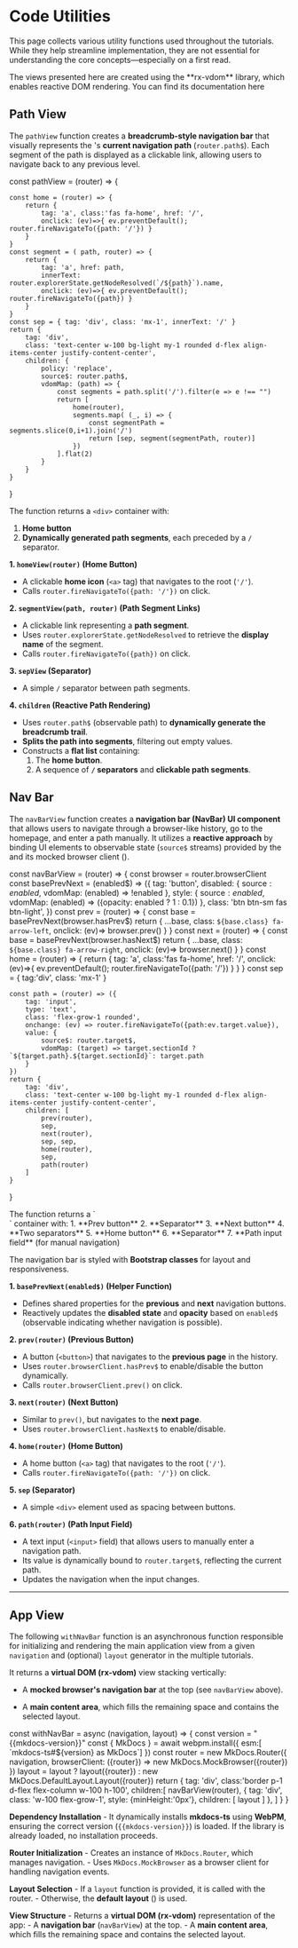 
# Code Utilities

This page collects various utility functions used throughout the tutorials.
While they help streamline implementation, they are not essential for understanding the core concepts—especially on a 
first read.

<note level="hint"> 
The views presented here are created using the **rx-vdom** library, which enables reactive DOM rendering. 
You can find its documentation <ext-link target="rx-vdom">here</ext-link>
</note>


## Path View

The `pathView` function creates a **breadcrumb-style navigation bar** that visually represents the
<api-link target="Router"></api-link>'s **current navigation path** (`router.path$`).
Each segment of the path is displayed as a clickable link, allowing users to navigate back to any previous level.

<js-cell>

const pathView = (router) => {

    const home = (router) => {
        return {
            tag: 'a', class:'fas fa-home', href: '/',
            onclick: (ev)=>{ ev.preventDefault(); router.fireNavigateTo({path: '/'}) }
        }
    }
    const segment = ( path, router) => {
        return {
            tag: 'a', href: path,
            innerText: router.explorerState.getNodeResolved(`/${path}`).name,
            onclick: (ev)=>{ ev.preventDefault(); router.fireNavigateTo({path}) }
        }
    }
    const sep = { tag: 'div', class: 'mx-1', innerText: '/' }
    return {
        tag: 'div',
        class: 'text-center w-100 bg-light my-1 rounded d-flex align-items-center justify-content-center', 
        children: {
            policy: 'replace',
            source$: router.path$,
            vdomMap: (path) => {
                const segments = path.split('/').filter(e => e !== "")
                return [ 
                    home(router), 
                    segments.map( (_, i) => {
                        const segmentPath = segments.slice(0,i+1).join('/')
                        return [sep, segment(segmentPath, router)]
                    })
                ].flat(2)
            }
        }
    }
}
</js-cell>

<note level='info' expandable='true'>

The function returns a `<div>` container with:
1. **Home button**
2. **Dynamically generated path segments**, each preceded by a `/` separator.

**1. `homeView(router)` (Home Button)**
- A clickable **home icon** (`<a>` tag) that navigates to the root (`'/'`).
- Calls `router.fireNavigateTo({path: '/'})` on click.

**2. `segmentView(path, router)` (Path Segment Links)**
- A clickable link representing a **path segment**.
- Uses `router.explorerState.getNodeResolved` to retrieve the **display name** of the segment.
- Calls `router.fireNavigateTo({path})` on click.

**3. `sepView` (Separator)**
- A simple `/` separator between path segments.

**4. `children` (Reactive Path Rendering)**
- Uses `router.path$` (observable path) to **dynamically generate the breadcrumb trail**.
- **Splits the path into segments**, filtering out empty values.
- Constructs a **flat list** containing:
    1. The **home button**.
    2. A sequence of **`/` separators** and **clickable path segments**.

</note>

## Nav Bar

The `navBarView` function creates a **navigation bar (NavBar) UI component** that allows users to navigate through a 
browser-like history, go to the homepage, and enter a path manually. 
It utilizes a **reactive approach** by binding UI elements to observable state (`source$` streams) provided 
by the <api-link target="Router"></api-link> and its mocked browser client 
(<api-link target="MockBrowser"></api-link>).

<js-cell>

const navBarView = (router) => {
    const browser = router.browserClient
    const basePrevNext = (enabled$) => ({
        tag: 'button',
        disabled: {
            source$: enabled$,
            vdomMap: (enabled) => !enabled
        },
        style: {
            source$: enabled$,
            vdomMap: (enabled) => ({opacity: enabled ? 1 : 0.1})
        },
        class: 'btn btn-sm fas btn-light',
    })
    const prev = (router) => {
        const base = basePrevNext(browser.hasPrev$)
        return {
            ...base,
            class: `${base.class} fa-arrow-left`,
            onclick: (ev)=> browser.prev()
        }
    }
    const next = (router) => {
        const base = basePrevNext(browser.hasNext$)
        return {
            ...base,
            class: `${base.class} fa-arrow-right`,
            onclick: (ev)=> browser.next()
        }
    }
    const home = (router) => {
        return {
            tag: 'a',
            class:'fas fa-home',
            href: '/',
            onclick: (ev)=>{ ev.preventDefault(); router.fireNavigateTo({path: '/'}) }
        }
    }
    const sep = { tag:'div', class: 'mx-1' }

    const path = (router) => ({
        tag: 'input',
        type: 'text',
        class: 'flex-grow-1 rounded',
        onchange: (ev) => router.fireNavigateTo({path:ev.target.value}),
        value: {
            source$: router.target$,
            vdomMap: (target) => target.sectionId ? `${target.path}.${target.sectionId}`: target.path
        }
    })
    return {
        tag: 'div',
        class: 'text-center w-100 bg-light my-1 rounded d-flex align-items-center justify-content-center', 
        children: [
            prev(router),
            sep,
            next(router),
            sep, sep,
            home(router),
            sep,
            path(router)
        ]
    }
}
</js-cell>

<note level="info" expandable="true">
The function returns a `<div>` container with:
1. **Prev button**
2. **Separator**
3. **Next button**
4. **Two separators**
5. **Home button**
6. **Separator**
7. **Path input field** (for manual navigation)

The navigation bar is styled with **Bootstrap classes** for layout and responsiveness.

**1. `basePrevNext(enabled$)` (Helper Function)**
- Defines shared properties for the **previous** and **next** navigation buttons.
- Reactively updates the **disabled state** and **opacity** based on `enabled$` (observable indicating whether navigation is possible).

**2. `prev(router)` (Previous Button)**
- A button (`<button>`) that navigates to the **previous page** in the history.
- Uses `router.browserClient.hasPrev$` to enable/disable the button dynamically.
- Calls `router.browserClient.prev()` on click.

**3. `next(router)` (Next Button)**
- Similar to `prev()`, but navigates to the **next page**.
- Uses `router.browserClient.hasNext$` to enable/disable.

**4. `home(router)` (Home Button)**
- A home button (`<a>` tag) that navigates to the root (`'/'`).
- Calls `router.fireNavigateTo({path: '/'})` on click.

**5. `sep` (Separator)**
- A simple `<div>` element used as spacing between buttons.

**6. `path(router)` (Path Input Field)**
- A text input (`<input>` field) that allows users to manually enter a navigation path.
- Its value is dynamically bound to `router.target$`, reflecting the current path.
- Updates the navigation when the input changes.

</note>

---

## App View

The following `withNavBar` function is an asynchronous function responsible for initializing and rendering the main 
application view from a given `navigation` and (optional) `layout` generator in the multiple tutorials.

It returns a **virtual DOM (rx-vdom)** view stacking vertically:

- A **mocked browser's navigation bar** at the top (see `navBarView` above).

- A **main content area**, which fills the remaining space and contains the selected layout.

<js-cell>
const withNavBar = async (navigation, layout) => {
    const version = "{{mkdocs-version}}"
    const { MkDocs } = await webpm.install({
        esm:[ `mkdocs-ts#${version} as MkDocs`]
    })
    const router = new MkDocs.Router({
        navigation, 
        browserClient: ({router}) => new MkDocs.MockBrowser({router})
    })
    layout = layout ? layout({router}) : new MkDocs.DefaultLayout.Layout({router})
    return {
        tag: 'div',
        class:'border p-1 d-flex flex-column w-100 h-100',
        children:[
            navBarView(router),
            {
                tag: 'div',
                class: 'w-100 flex-grow-1', style: {minHeight:'0px'},
                children: [
                    layout
                ]           
            },
        ]
    }
}
</js-cell>

<note level="info" expandable="true">

**Dependency Installation**
    - It dynamically installs **mkdocs-ts** using **WebPM**, ensuring the correct version (`{{mkdocs-version}}`) is 
    loaded. If the library is already loaded, no installation proceeds. 

**Router Initialization**
    - Creates an instance of `MkDocs.Router`, which manages navigation.
    - Uses `MkDocs.MockBrowser` as a browser client for handling navigation events.

**Layout Selection**
    - If a `layout` function is provided, it is called with the router.
    - Otherwise, the **default layout** (<api-link target="DefaultLayout.Layout"></api-link>) is used.

**View Structure**
    - Returns a **virtual DOM (rx-vdom)** representation of the app:
        - A **navigation bar** (`navBarView`) at the top.
        - A **main content area**, which fills the remaining space and contains the selected layout.

</note>
